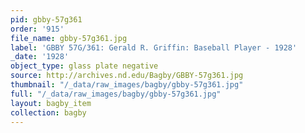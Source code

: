 ```yaml
---
pid: gbby-57g361
order: '915'
file_name: gbby-57g361.jpg
label: 'GBBY 57G/361: Gerald R. Griffin: Baseball Player - 1928'
_date: '1928'
object_type: glass plate negative
source: http://archives.nd.edu/Bagby/GBBY-57g361.jpg
thumbnail: "/_data/raw_images/bagby/gbby-57g361.jpg"
full: "/_data/raw_images/bagby/gbby-57g361.jpg"
layout: bagby_item
collection: bagby
---
```

